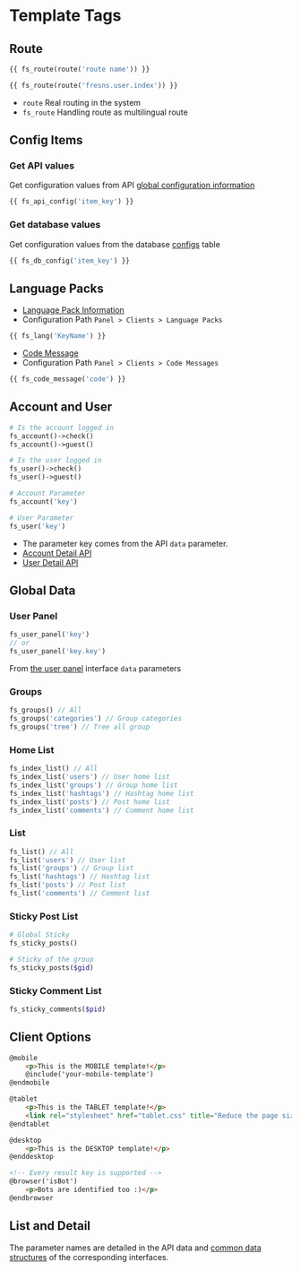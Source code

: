 # Template Tags

## Route

```php
{{ fs_route(route('route name')) }}

{{ fs_route(route('fresns.user.index')) }}
```

- `route` Real routing in the system
- `fs_route` Handling route as multilingual route

## Config Items

### Get API values

Get configuration values from API [global configuration information](../../api/global/configs.md)

```php
{{ fs_api_config('item_key') }}
```

### Get database values

Get configuration values from the database [configs](../../database/systems/configs.md) table

```php
{{ fs_db_config('item_key') }}
```

## Language Packs

- [Language Pack Information](../../database/dictionary/language-pack.md)
- Configuration Path `Panel > Clients > Language Packs`

```php
{{ fs_lang('KeyName') }}
```

- [Code Message](../../api/error-code.md)
- Configuration Path `Panel > Clients > Code Messages`

```php
{{ fs_code_message('code') }}
```

## Account and User

```php
# Is the account logged in
fs_account()->check()
fs_account()->guest()

# Is the user logged in
fs_user()->check()
fs_user()->guest()
```

```php
# Account Parameter
fs_account('key')

# User Parameter
fs_user('key')
```

- The parameter key comes from the API `data` parameter.
- [Account Detail API](../../api/account/detail.md)
- [User Detail API](../../api/user/detail.md)

## Global Data

### User Panel

```php
fs_user_panel('key')
// or
fs_user_panel('key.key')
```

From [the user panel](../../api/user/panel.md) interface `data` parameters

### Groups

```php
fs_groups() // All
fs_groups('categories') // Group categories
fs_groups('tree') // Tree all group
```

### Home List

```php
fs_index_list() // All
fs_index_list('users') // User home list
fs_index_list('groups') // Group home list
fs_index_list('hashtags') // Hashtag home list
fs_index_list('posts') // Post home list
fs_index_list('comments') // Comment home list
```

### List

```php
fs_list() // All
fs_list('users') // User list
fs_list('groups') // Group list
fs_list('hashtags') // Hashtag list
fs_list('posts') // Post list
fs_list('comments') // Comment list
```

### Sticky Post List

```php
# Global Sticky
fs_sticky_posts()

# Sticky of the group
fs_sticky_posts($gid)
```

### Sticky Comment List

```php
fs_sticky_comments($pid)
```

## Client Options

```html
@mobile
    <p>This is the MOBILE template!</p>
    @include('your-mobile-template')
@endmobile

@tablet
    <p>This is the TABLET template!</p>
    <link rel="stylesheet" href="tablet.css" title="Reduce the page size, load what the user need">
@endtablet

@desktop
    <p>This is the DESKTOP template!</p>
@enddesktop

<!-- Every result key is supported -->
@browser('isBot')
    <p>Bots are identified too :)</p>
@endbrowser
```

## List and Detail

The parameter names are detailed in the API data and [common data structures](../../api/data-structure.md) of the corresponding interfaces.